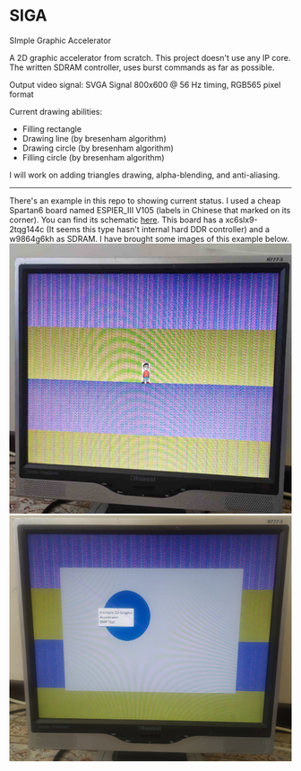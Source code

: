 # SIGA
SImple Graphic Accelerator

A 2D graphic accelerator from scratch. This project doesn't use any IP core.
The written SDRAM controller, uses burst commands as far as possible.

Output video signal: SVGA Signal 800x600 @ 56 Hz timing, RGB565 pixel format

Current drawing abilities:
 - Filling rectangle
 - Drawing line (by bresenham algorithm)
 - Drawing circle (by bresenham algorithm)
 - Filling circle (by bresenham algorithm)
 
I will work on adding triangles drawing, alpha-blending, and anti-aliasing.

---
There's an example in this repo to showing current status. I used a cheap Spartan6 board named ESPIER_III V105 (labels in Chinese that marked on its corner). You can find its schematic [here](document/Espier_III-Schematic.pdf).
This board has a xc6slx9-2tqg144c (It seems this type hasn't internal hard DDR controller) and a w9864g6kh as SDRAM.
I have brought some images of this example below.
![img1](document/1658323557929.jpg)
![img2](document/1658323557936.jpg)
